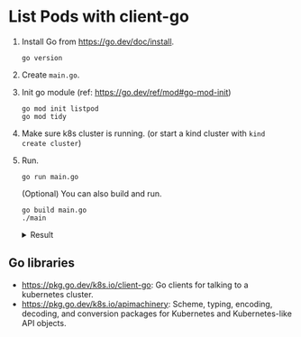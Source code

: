 # List Pods with client-go

1. Install Go from https://go.dev/doc/install.
    ```
    go version
    ```
1. Create `main.go`.
1. Init go module (ref: https://go.dev/ref/mod#go-mod-init)

    ```
    go mod init listpod
    go mod tidy
    ```
1. Make sure k8s cluster is running. (or start a kind cluster with `kind create cluster`)
1. Run.
    ```
    go run main.go
    ```

    (Optional) You can also build and run.
    ```
    go build main.go
    ./main
    ```

    <details><summary>Result</summary>

    ```
    INDEX   NAMESPACE       NAME
    0       kube-system     coredns-64897985d-dgjpv
    1       kube-system     coredns-64897985d-l4qdf
    2       kube-system     etcd-kind-control-plane
    3       kube-system     kindnet-588g9
    4       kube-system     kube-apiserver-kind-control-plane
    5       kube-system     kube-controller-manager-kind-control-plane
    6       kube-system     kube-proxy-pzmnt
    7       kube-system     kube-scheduler-kind-control-plane
    8       local-path-storage      local-path-provisioner-5ddd94ff66-628dq
    ```

    </details>

## Go libraries
- https://pkg.go.dev/k8s.io/client-go: Go clients for talking to a kubernetes cluster.
- https://pkg.go.dev/k8s.io/apimachinery: Scheme, typing, encoding, decoding, and conversion packages for Kubernetes and Kubernetes-like API objects.
